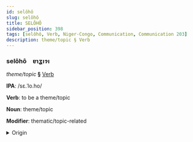 ```yaml
---
id: selôhô
slug: selôhô
title: SELÔHÔ
sidebar_position: 398
tags: [selôhô, Verb, Niger-Congo, Communication, Communication 203]
description: theme/topic § Verb
---
```


### selôhô&emsp;<span kind="abugida">ɐɿʓıɂı</span>

*theme/topic* **§** [Verb](../../tags/Verb)

**IPA**: /sɛ.ˈlo.ho/

**Verb**: to be a theme/topic

**Noun**: theme/topic

**Modifier**: thematic/topic-related

<details>
    <summary>Origin</summary>
    Sesotho sehlooho /seɬoːɦɔ/<br/>
    <em>Niger-Congo Language Family</em>
</details>
